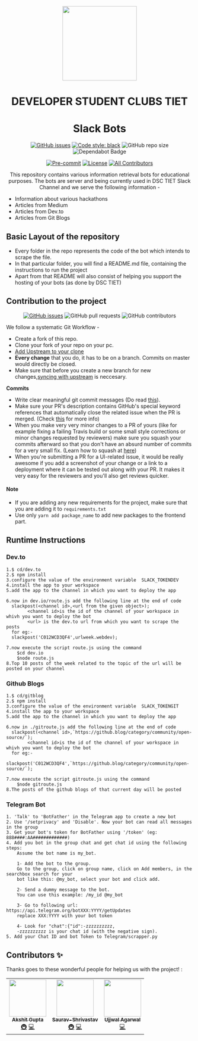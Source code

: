 <div align = "center">

<img height=200px src= "https://github.com/developer-student-club-thapar/officialWebsite/blob/master/Frontend/src/assets/dsc_logo.png">

<h1>DEVELOPER STUDENT CLUBS TIET</h1>

# Slack Bots
[![GitHub issues](https://img.shields.io/github/issues/developer-student-club-thapar/slack-bots?logo=github)](https://github.com/developer-student-club-thapar/slack-bots/issues)
[![Code style: black](https://img.shields.io/badge/code%20style-black-000000.svg)](https://github.com/psf/black)
![GitHub repo size](https://img.shields.io/github/repo-size/developer-student-club-thapar/slack-bots)
<a> <img src="https://badgen.net/dependabot/thepracticaldev/dev.to?icon=dependabot" alt="Dependabot Badge"></a>

[![Pre-commit](https://img.shields.io/badge/pre--commit-enabled-brightgreen?logo=pre-commit&logoColor=white)](https://github.com/TezRomacH/python-package-template/blob/master/.pre-commit-config.yaml)
[![License](https://img.shields.io/github/license/TezRomacH/python-package-template)](hhttps://github.com/developer-student-club-thapar/slack-bots/blob/master/LICENSE)
[![All Contributors](https://img.shields.io/badge/all_contributors-3-orange.svg?style=flat-square)](#contributors-)

This repository contains various information retrieval bots for educational purposes. The bots are server and being currently used in DSC TIET Slack Channel and we serve the following information - </div>
- Information about various hackathons
- Articles from Medium
- Articles from Dev.to
- Articles from Git Blogs

Basic Layout of the repository
------------
- Every folder in the repo represents the code of the bot which intends to scrape the file.
- In that particular folder, you will find a README.md file, containing the instructions to run the project
- Apart from that README will also consist of helping you support the hosting of your bots (as done by DSC TIET)

Contribution to the project
------------
<div align="center">

[![GitHub issues](https://img.shields.io/github/issues/developer-student-club-thapar/slack-bots?logo=github)](https://github.com/developer-student-club-thapar/slack-bots/issues) ![GitHub pull requests](https://img.shields.io/github/issues-pr-raw/developer-student-club-thapar/slack-bots?logo=git&logoColor=white) ![GitHub contributors](https://img.shields.io/github/contributors/developer-student-club-thapar/slack-bots?logo=github)

</div>
We follow a systematic Git Workflow -

- Create a fork of this repo.
- Clone your fork of your repo on your pc.
- [Add Upstream to your clone](https://help.github.com/en/github/collaborating-with-issues-and-pull-requests/configuring-a-remote-for-a-fork)
- **Every change** that you do, it has to be on a branch. Commits on master would directly be closed.
- Make sure that before you create a new branch for new changes,[syncing with upstream](https://help.github.com/en/github/collaborating-with-issues-and-pull-requests/syncing-a-fork) is neccesary.

**Commits**
* Write clear meaningful git commit messages (Do read [this](http://chris.beams.io/posts/git-commit/)).
* Make sure your PR's description contains GitHub's special keyword references that automatically close the related issue when the PR is merged. (Check [this](https://github.com/blog/1506-closing-issues-via-pull-requests) for more info)
* When you make very very minor changes to a PR of yours (like for example fixing a failing Travis build or some small style corrections or minor changes requested by reviewers) make sure you squash your commits afterward so that you don't have an absurd number of commits for a very small fix. (Learn how to squash at [here](https://davidwalsh.name/squash-commits-git))
* When you're submitting a PR for a UI-related issue, it would be really awesome if you add a screenshot of your change or a link to a deployment where it can be tested out along with your PR. It makes it very easy for the reviewers and you'll also get reviews quicker.

#### Note

- If you are adding any new requirements for the project, make sure that you are adding it to `requirements.txt`
- Use only `yarn add package_name` to add new packages to the frontend part.

## Runtime Instructions 
	
### Dev.to
	
	1.$ cd/dev.to
	2.$ npm install 
	3.configure the value of the environment variable  SLACK_TOKENDEV
	4.install the app to your workspace
	5.add the app to the channel in which you want to deploy the app

	6.now in dev.io/route.js add the following line at the end of code 
	  slackpost(<channel id>,<url from the given object>);
	  	  	<channel id>is the id of the channel of your workspace in whivh you want to deploy the bot
	  		<url> is the dev.to url from which you want to scrape the posts
	  for eg:-
	  slackpost('C012WCD3QF4',urlweek.webdev);

	7.now execute the script route.js using the command
		$cd dev.io
		$node route.js
	8.Top 10 posts of the week related to the topic of the url will be posted on your channel

### Github Blogs

	1.$ cd/gitblog
	2.$ npm install 
	3.configure the value of the environment variable  SLACK_TOKENGIT
	4.install the app to your workspace
	5.add the app to the channel in which you want to deploy the app

	6.now in ./gitroute.js add the following line at the end of code 
	  slackpost(<channel id>,`https://github.blog/category/community/open-source/`);
	  	  	<channel id>is the id of the channel of your workspace in whivh you want to deploy the bot
	  for eg:-
	  slackpost('C012WCD3QF4',`https://github.blog/category/community/open-source/`);

	7.now execute the script gitroute.js using the command
		$node gitroute.js
	8.The posts of the github blogs of that current day will be posted

### Telegram Bot

	1. 'Talk' to 'BotFather' in the Telegram app to create a new bot
	2. Use '/setprivacy' and 'Disable'. Now your bot can read all messages in the group
	3. Get your bot's token for BotFather using '/token' (eg: 888####:AA#############)
	4. Add you bot in the group chat and get chat id using the following steps:
		Assume the bot name is my_bot.

		1- Add the bot to the group.
		Go to the group, click on group name, click on Add members, in the searchbox search for your 
		bot like this: @my_bot, select your bot and click add.

		2- Send a dummy message to the bot.
		You can use this example: /my_id @my_bot

		3- Go to following url: https://api.telegram.org/botXXX:YYYY/getUpdates
		replace XXX:YYYY with your bot token

		4- Look for "chat":{"id":-zzzzzzzzzz,
		-zzzzzzzzzz is your chat id (with the negative sign).
	5. Add your Chat ID and bot Token to Telegram/scrapper.py

## Contributors ✨

Thanks goes to these wonderful people for helping us with the project! :

<!-- ALL-CONTRIBUTORS-LIST:START - Do not remove or modify this section -->
<!-- prettier-ignore-start -->
<!-- markdownlint-disable -->
<table>
  <tr>
    <td align="center"><a href="https://github.com/akshit-mee"><img src="https://avatars3.githubusercontent.com/u/62721801?v=4" width="100px;" alt=""/><br /><sub><b>Akshit Gupta</b></sub></a><br /><a href="#infra-akshit-mee" title="Infrastructure (Hosting, Build-Tools, etc)">🚇</a> <a href="https://github.com/developer-student-club-thapar/slack-bots/commits?author=akshit-mee" title="Code">💻</a></td>
    <td align="center"><a href="https://github.com/Saurav-Shrivastav"><img src="https://avatars1.githubusercontent.com/u/54510448?v=4" width="100px;" alt=""/><br /><sub><b>Saurav-Shrivastav</b></sub></a><br /><a href="#infra-Saurav-Shrivastav" title="Infrastructure (Hosting, Build-Tools, etc)">🚇</a> <a href="https://github.com/developer-student-club-thapar/slack-bots/commits?author=Saurav-Shrivastav" title="Code">💻</a></td>
    <td align="center"><a href="https://github.com/specter25"><img src="https://avatars1.githubusercontent.com/u/56391382?v=4" width="100px;" alt=""/><br /><sub><b>Ujjwal Agarwal</b></sub></a><br /><a href="https://github.com/developer-student-club-thapar/slack-bots/commits?author=specter25" title="Code">💻</a></td>
  </tr>
</table>

<!-- markdownlint-enable -->
<!-- prettier-ignore-end -->
<!-- ALL-CONTRIBUTORS-LIST:END -->
